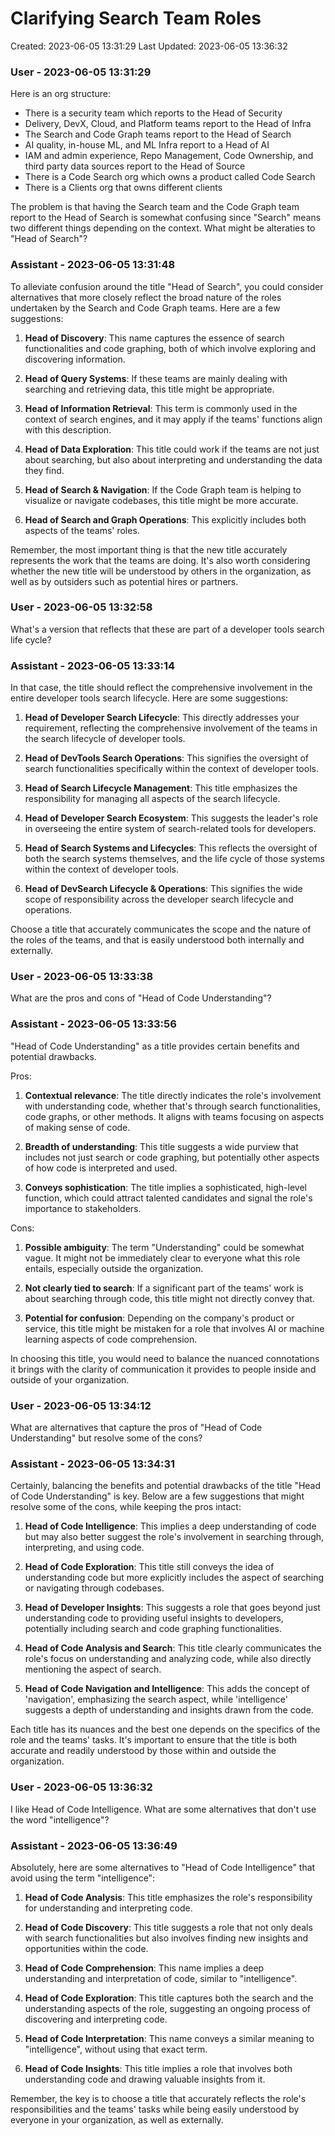 # Clarifying Search Team Roles

Created: 2023-06-05 13:31:29
Last Updated: 2023-06-05 13:36:32

### User - 2023-06-05 13:31:29

Here is an org structure: 
- There is a security team which reports to the Head of Security
- Delivery, DevX, Cloud, and Platform teams report to the Head of Infra
- The Search and Code Graph teams report to the Head of Search
- AI quality, in-house ML, and ML Infra report to a Head of AI
- IAM and admin experience, Repo Management, Code Ownership, and third party data sources report to the Head of Source
- There is a Code Search org which owns a product called Code Search
- There is a Clients org that owns different clients

The problem is that having the Search team and the Code Graph team report to the Head of Search is somewhat confusing since "Search" means two different things depending on the context. What might be alteraties to "Head of Search"?

### Assistant - 2023-06-05 13:31:48

To alleviate confusion around the title "Head of Search", you could consider alternatives that more closely reflect the broad nature of the roles undertaken by the Search and Code Graph teams. Here are a few suggestions:

1. **Head of Discovery**: This name captures the essence of search functionalities and code graphing, both of which involve exploring and discovering information. 

2. **Head of Query Systems**: If these teams are mainly dealing with searching and retrieving data, this title might be appropriate.

3. **Head of Information Retrieval**: This term is commonly used in the context of search engines, and it may apply if the teams' functions align with this description.

4. **Head of Data Exploration**: This title could work if the teams are not just about searching, but also about interpreting and understanding the data they find.

5. **Head of Search & Navigation**: If the Code Graph team is helping to visualize or navigate codebases, this title might be more accurate.

6. **Head of Search and Graph Operations**: This explicitly includes both aspects of the teams' roles.

Remember, the most important thing is that the new title accurately represents the work that the teams are doing. It's also worth considering whether the new title will be understood by others in the organization, as well as by outsiders such as potential hires or partners.


### User - 2023-06-05 13:32:58

What's a version that reflects that these are part of a developer tools search life cycle?

### Assistant - 2023-06-05 13:33:14

In that case, the title should reflect the comprehensive involvement in the entire developer tools search lifecycle. Here are some suggestions:

1. **Head of Developer Search Lifecycle**: This directly addresses your requirement, reflecting the comprehensive involvement of the teams in the search lifecycle of developer tools.

2. **Head of DevTools Search Operations**: This signifies the oversight of search functionalities specifically within the context of developer tools.

3. **Head of Search Lifecycle Management**: This title emphasizes the responsibility for managing all aspects of the search lifecycle.

4. **Head of Developer Search Ecosystem**: This suggests the leader's role in overseeing the entire system of search-related tools for developers.

5. **Head of Search Systems and Lifecycles**: This reflects the oversight of both the search systems themselves, and the life cycle of those systems within the context of developer tools.

6. **Head of DevSearch Lifecycle & Operations**: This signifies the wide scope of responsibility across the developer search lifecycle and operations.

Choose a title that accurately communicates the scope and the nature of the roles of the teams, and that is easily understood both internally and externally.


### User - 2023-06-05 13:33:38

What are the pros and cons of "Head of Code Understanding"?

### Assistant - 2023-06-05 13:33:56

"Head of Code Understanding" as a title provides certain benefits and potential drawbacks.

Pros:

1. **Contextual relevance**: The title directly indicates the role's involvement with understanding code, whether that's through search functionalities, code graphs, or other methods. It aligns with teams focusing on aspects of making sense of code.

2. **Breadth of understanding**: This title suggests a wide purview that includes not just search or code graphing, but potentially other aspects of how code is interpreted and used.

3. **Conveys sophistication**: The title implies a sophisticated, high-level function, which could attract talented candidates and signal the role's importance to stakeholders.

Cons:

1. **Possible ambiguity**: The term "Understanding" could be somewhat vague. It might not be immediately clear to everyone what this role entails, especially outside the organization.

2. **Not clearly tied to search**: If a significant part of the teams' work is about searching through code, this title might not directly convey that.

3. **Potential for confusion**: Depending on the company's product or service, this title might be mistaken for a role that involves AI or machine learning aspects of code comprehension.

In choosing this title, you would need to balance the nuanced connotations it brings with the clarity of communication it provides to people inside and outside of your organization.


### User - 2023-06-05 13:34:12

What are alternatives that capture the pros of "Head of Code Understanding" but resolve some of the cons? 

### Assistant - 2023-06-05 13:34:31

Certainly, balancing the benefits and potential drawbacks of the title "Head of Code Understanding" is key. Below are a few suggestions that might resolve some of the cons, while keeping the pros intact:

1. **Head of Code Intelligence**: This implies a deep understanding of code but may also better suggest the role's involvement in searching through, interpreting, and using code.

2. **Head of Code Exploration**: This title still conveys the idea of understanding code but more explicitly includes the aspect of searching or navigating through codebases.

3. **Head of Developer Insights**: This suggests a role that goes beyond just understanding code to providing useful insights to developers, potentially including search and code graphing functionalities.

4. **Head of Code Analysis and Search**: This title clearly communicates the role's focus on understanding and analyzing code, while also directly mentioning the aspect of search.

5. **Head of Code Navigation and Intelligence**: This adds the concept of 'navigation', emphasizing the search aspect, while 'intelligence' suggests a depth of understanding and insights drawn from the code.

Each title has its nuances and the best one depends on the specifics of the role and the teams' tasks. It's important to ensure that the title is both accurate and readily understood by those within and outside the organization.


### User - 2023-06-05 13:36:32

I like Head of Code Intelligence. What are some alternatives that don't use the word "intelligence"?

### Assistant - 2023-06-05 13:36:49

Absolutely, here are some alternatives to "Head of Code Intelligence" that avoid using the term "intelligence":

1. **Head of Code Analysis**: This title emphasizes the role's responsibility for understanding and interpreting code.

2. **Head of Code Discovery**: This title suggests a role that not only deals with search functionalities but also involves finding new insights and opportunities within the code.

3. **Head of Code Comprehension**: This name implies a deep understanding and interpretation of code, similar to "intelligence".

4. **Head of Code Exploration**: This title captures both the search and the understanding aspects of the role, suggesting an ongoing process of discovering and interpreting code.

5. **Head of Code Interpretation**: This name conveys a similar meaning to "intelligence", without using that exact term.

6. **Head of Code Insights**: This title implies a role that involves both understanding code and drawing valuable insights from it.

Remember, the key is to choose a title that accurately reflects the role's responsibilities and the teams' tasks while being easily understood by everyone in your organization, as well as externally.


